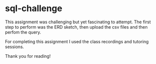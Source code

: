 # sql-challenge

This assignment was challenging but yet fascinating to attempt. The first step to perform was the ERD sketch, then upload the csv files and then perfom the query. 

For completing this assignment I used the class recordings and tutoring sessions.  

Thank you for reading! 
